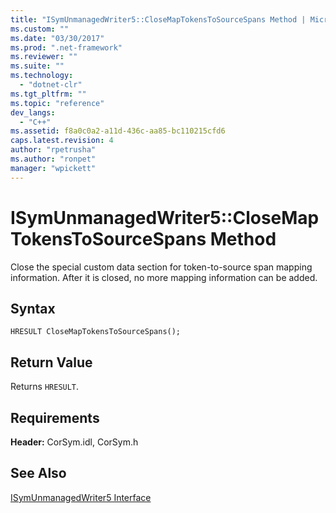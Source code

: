```yaml
---
title: "ISymUnmanagedWriter5::CloseMapTokensToSourceSpans Method | Microsoft Docs"
ms.custom: ""
ms.date: "03/30/2017"
ms.prod: ".net-framework"
ms.reviewer: ""
ms.suite: ""
ms.technology: 
  - "dotnet-clr"
ms.tgt_pltfrm: ""
ms.topic: "reference"
dev_langs: 
  - "C++"
ms.assetid: f8a0c0a2-a11d-436c-aa85-bc110215cfd6
caps.latest.revision: 4
author: "rpetrusha"
ms.author: "ronpet"
manager: "wpickett"
---
```

# ISymUnmanagedWriter5::CloseMapTokensToSourceSpans Method
Close the special custom data section for token-to-source span mapping information. After it is closed, no more mapping information can be added.  
  
## Syntax  
  
```idl  
HRESULT CloseMapTokensToSourceSpans();  
```  
  
## Return Value  
 Returns `HRESULT`.  
  
## Requirements  
 **Header:** CorSym.idl, CorSym.h  
  
## See Also  
 [ISymUnmanagedWriter5 Interface](../../../../docs/framework/unmanaged-api/diagnostics/isymunmanagedwriter5-interface.md)